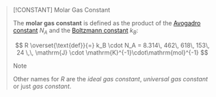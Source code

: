 >[!CONSTANT] Molar Gas Constant
>
>The **molar gas constant** is defined as the product of the [Avogadro constant](Avogadro%20Constant.md) $N_A$ and the [Boltzmann constant](Boltzmann%20Constant.md) $k_B$:
>
>$$
>R \overset{\text{def}}{=} k_B \cdot N_A =  8.314\, 462\, 618\, 153\, 24 \,\, \mathrm{J} \cdot \mathrm{K}^{-1}\cdot\mathrm{mol}^{-1}
>$$
>
>>[!NOTE]
>>
>>Other names for $R$ are the *ideal gas constant*, *universal gas constant* or just *gas constant*.
>>
>